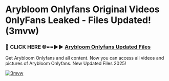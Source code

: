 # Arybloom Onlyfans Original Videos 0nlyFans Leaked - Files Updated! (3mvw)

<h3>🔴 CLICK HERE 🌐==►► <a href="https://tinyurl.com/2m67pmp6" rel="nofollow">Arybloom Onlyfans Updated Files</a></h3>

Get Arybloom Onlyfans and all content. Now you can access all videos and pictures of Arybloom Onlyfans. New Updated Files 2025!

[![3mvw](https://i.imgur.com/H4QAA4z.gif)](https://tinyurl.com/2m67pmp6)